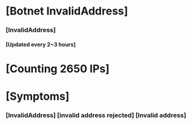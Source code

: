 # [Botnet InvalidAddress]
### [InvalidAddress]
#### [Updated every 2~3 hours]

# [Counting 2650 IPs]

# [Symptoms] 

###   [InvalidAddress] [invalid address rejected] [Invalid address]
